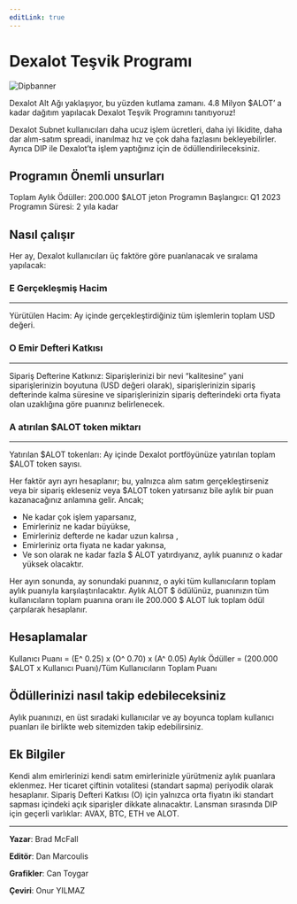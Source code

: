 ```yaml
---
editLink: true
---
```


# Dexalot Teşvik Programı

![Dipbanner](/images/dip/dipban.png)

Dexalot Alt Ağı yaklaşıyor, bu yüzden kutlama zamanı. 4.8 Milyon $ALOT’ a kadar dağıtım yapılacak Dexalot Teşvik Programını tanıtıyoruz!

Dexalot Subnet kullanıcıları daha ucuz işlem ücretleri, daha iyi likidite, daha dar alım-satım spreadi, inanılmaz hız ve çok daha fazlasını bekleyebilirler. Ayrıca DIP ile Dexalot’ta işlem yaptığınız için de ödüllendirileceksiniz.

## Programın Önemli unsurları

Toplam Aylık Ödüller: 200.000 $ALOT jeton
Programın Başlangıcı: Q1 2023
Programın Süresi: 2 yıla kadar

## Nasıl çalışır

Her ay, Dexalot kullanıcıları üç faktöre göre puanlanacak ve sıralama yapılacak:

### E Gerçekleşmiş Hacim
---
Yürütülen Hacim: Ay içinde gerçekleştirdiğiniz tüm işlemlerin toplam USD değeri.

### O Emir Defteri Katkısı
---
Sipariş Defterine Katkınız: Siparişlerinizi bir nevi “kalitesine” yani siparişlerinizin boyutuna (USD değeri olarak), siparişlerinizin sipariş defterinde kalma süresine ve siparişlerinizin sipariş defterindeki orta fiyata olan uzaklığına göre puanınız belirlenecek.

### A atırılan $ALOT token miktarı
---
Yatırılan $ALOT tokenları: Ay içinde Dexalot portföyünüze yatırılan toplam $ALOT token sayısı.

Her faktör ayrı ayrı hesaplanır; bu, yalnızca alım satım gerçekleştirseniz veya bir sipariş ekleseniz veya $ALOT token yatırsanız bile aylık bir puan kazanacağınız anlamına gelir. Ancak;
* Ne kadar çok işlem yaparsanız,
* Emirleriniz ne kadar büyükse,
* Emirleriniz defterde ne kadar uzun kalırsa ,
* Emirleriniz orta fiyata ne kadar yakınsa,
* Ve son olarak ne kadar fazla $ ALOT yatırdıyanız, aylık puanınız o kadar yüksek olacaktır.

Her ayın sonunda, ay sonundaki puanınız, o ayki tüm kullanıcıların toplam aylık puanıyla karşılaştırılacaktır. Aylık ALOT $ ödülünüz, puanınızın tüm kullanıcıların toplam puanına oranı ile 200.000 $ ALOT luk toplam ödül çarpılarak hesaplanır.

## Hesaplamalar

Kullanıcı Puanı = (E^ 0.25) x (O^ 0.70) x (A^ 0.05)
Aylık Ödüller = (200.000 $ALOT x Kullanıcı Puanı)/Tüm Kullanıcıların Toplam Puanı

## Ödüllerinizi nasıl takip edebileceksiniz

Aylık puanınızı, en üst sıradaki kullanıcılar ve ay boyunca toplam kullanıcı puanları ile birlikte web sitemizden takip edebilirsiniz.

## Ek Bilgiler

Kendi alım emirlerinizi kendi satım emirlerinizle yürütmeniz aylık puanlara eklenmez.
Her ticaret çiftinin votalitesi (standart sapma) periyodik olarak hesaplanır.
Sipariş Defteri Katkısı (O) için yalnızca orta fiyatın iki standart sapması içindeki açık siparişler dikkate alınacaktır.
Lansman sırasında DIP için geçerli varlıklar: AVAX, BTC, ETH ve ALOT.

---

**Yazar**: Brad McFall

**Editör**: Dan Marcoulis

**Grafikler**: Can Toygar

**Çeviri**: Onur YILMAZ
